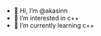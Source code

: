- 👋 Hi, I’m @akasinn
- 👀 I’m interested in c++
- 🌱 I’m currently learning c++
<!---
- 💞️ I’m looking to collaborate on ...
- 📫 How to reach me ...

<!---
akasinn/akasinn is a ✨ special ✨ repository because its `README.md` (this file) appears on your GitHub profile.
You can click the Preview link to take a look at your changes.
--->
